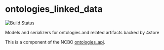 ontologies_linked_data
======================

[![Build
Status](https://bmir-jenkins.stanford.edu/buildStatus/icon?job=NCBO_OntLD_MasterTest)](https://bmir-jenkins.stanford.edu/job/NCBO_OntLD_MasterTest/)

Models and serializers for ontologies and related artifacts backed by 4store

This is a component of the NCBO [ontologies_api](https://github.com/ncbo/ontologies_api).

